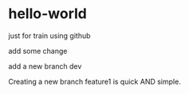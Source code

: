 hello-world
===========

just for train using github

add some change

add a new branch dev

Creating a new branch feature1 is quick AND simple.
